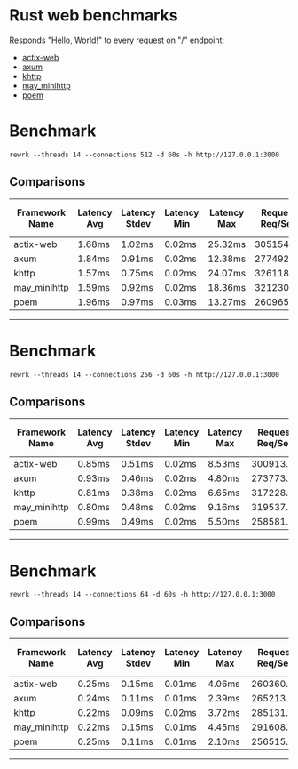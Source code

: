 # Rust web benchmarks

Responds "Hello, World!" to every request on "/" endpoint:

- [actix-web](benchmark/hello-world/actix-web/src/main.rs)
- [axum](benchmark/hello-world/axum/src/main.rs)
- [khttp](benchmark/hello-world/khttp/src/main.rs)
- [may_minihttp](benchmark/hello-world/may_minihttp/src/main.rs)
- [poem](benchmark/hello-world/poem/src/main.rs)

# Benchmark
`rewrk --threads 14 --connections 512 -d 60s -h http://127.0.0.1:3000`
## Comparisons

| Framework Name | Latency Avg | Latency Stdev | Latency Min | Latency Max | Request Req/Sec | Transfer Rate | Max. Memory Usage |
|---|---|---|---|---|---|---|---|
|actix-web|1.68ms|1.02ms|0.02ms|25.32ms|305154.48|37.83MB/Sec|11.7MB|
|axum|1.84ms|0.91ms|0.02ms|12.38ms|277492.38|34.40MB/Sec|16.6MB|
|khttp|1.57ms|0.75ms|0.02ms|24.07ms|326118.37|43.85MB/Sec|1.8MB|
|may_minihttp|1.59ms|0.92ms|0.02ms|18.36ms|321230.05|43.20MB/Sec|43.4MB|
|poem|1.96ms|0.97ms|0.03ms|13.27ms|260965.63|32.35MB/Sec|22.0MB|

---

# Benchmark
`rewrk --threads 14 --connections 256 -d 60s -h http://127.0.0.1:3000`
## Comparisons

| Framework Name | Latency Avg | Latency Stdev | Latency Min | Latency Max | Request Req/Sec | Transfer Rate | Max. Memory Usage |
|---|---|---|---|---|---|---|---|
|actix-web|0.85ms|0.51ms|0.02ms|8.53ms|300913.76|37.31MB/Sec|7.7MB|
|axum|0.93ms|0.46ms|0.02ms|4.80ms|273773.19|33.94MB/Sec|10.3MB|
|khttp|0.81ms|0.38ms|0.02ms|6.65ms|317228.41|42.66MB/Sec|1.8MB|
|may_minihttp|0.80ms|0.48ms|0.02ms|9.16ms|319537.66|42.97MB/Sec|26.2MB|
|poem|0.99ms|0.49ms|0.02ms|5.50ms|258581.73|32.06MB/Sec|13.8MB|

---

# Benchmark
`rewrk --threads 14 --connections 64 -d 60s -h http://127.0.0.1:3000`
## Comparisons

| Framework Name | Latency Avg | Latency Stdev | Latency Min | Latency Max | Request Req/Sec | Transfer Rate | Max. Memory Usage |
|---|---|---|---|---|---|---|---|
|actix-web|0.25ms|0.15ms|0.01ms|4.06ms|260360.14|32.28MB/Sec|4.6MB|
|axum|0.24ms|0.11ms|0.01ms|2.39ms|265213.63|32.88MB/Sec|5.8MB|
|khttp|0.22ms|0.09ms|0.02ms|3.72ms|285131.81|38.34MB/Sec|1.7MB|
|may_minihttp|0.22ms|0.15ms|0.01ms|4.45ms|291608.55|39.21MB/Sec|13.4MB|
|poem|0.25ms|0.11ms|0.01ms|2.10ms|256515.74|31.80MB/Sec|8.1MB|

---

